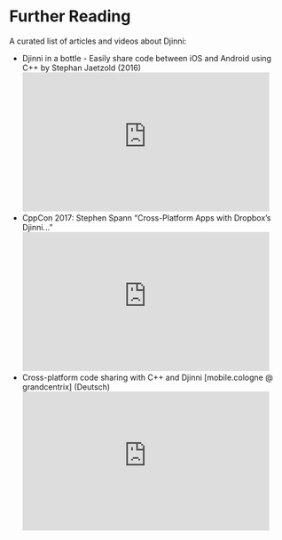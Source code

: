 # Further Reading

A curated list of articles and videos about Djinni:

- Djinni in a bottle - Easily share code between iOS and Android using C++ by Stephan Jaetzold (2016)<br>
    <iframe width="445" height="250" src="https://www.youtube-nocookie.com/embed/TXhLidEIxiI" title="YouTube video player" frameborder="0" allow="clipboard-write; encrypted-media; picture-in-picture" allowfullscreen></iframe>
- CppCon 2017: Stephen Spann “Cross-Platform Apps with Dropbox’s Djinni...”<br>
    <iframe width="445" height="250" src="https://www.youtube-nocookie.com/embed/ssqhz_1pPI4" title="YouTube video player" frameborder="0" allow="clipboard-write; encrypted-media; picture-in-picture" allowfullscreen></iframe>
- Cross-platform code sharing with C++ and Djinni [mobile.cologne @ grandcentrix] (Deutsch)<br>
    <iframe width="445" height="250" src="https://www.youtube-nocookie.com/embed/M2cSht_nm0g" title="YouTube video player" frameborder="0" allow="accelerometer; autoplay; clipboard-write; encrypted-media; gyroscope; picture-in-picture" allowfullscreen></iframe>

